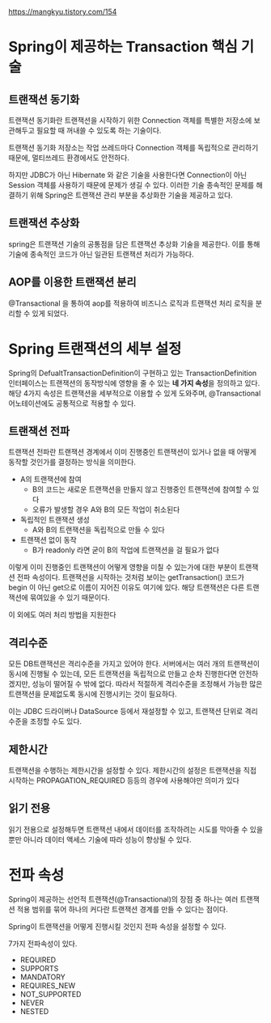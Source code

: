 https://mangkyu.tistory.com/154

# Spring이 제공하는 Transaction 핵심 기술
## 트랜잭션 동기화
트랜잭션 동기화란 트랜잭션을 시작하기 위한 Connection 객체를 특별한 저장소에 보관해두고 필요할 때 꺼내쓸 수 있도록 하는 기술이다.

트랜잭션 동기화 저장소는 작업 쓰레드마다 Connection 객체를 독립적으로 관리하기 때문에, 멀티쓰레드 환경에서도 안전하다.

하지만 JDBC가 아닌 Hibernate 와 같은 기술을 사용한다면 Connection이 아닌 Session 객체를 사용하기 때문에 문제가 생길 수 있다. 이러한 기술 종속적인 문제를 해결하기 위해 Spring은 트랜잭션 관리 부분을 추상화한 기술을 제공하고 있다.

## 트랜잭션 추상화
spring은 트랜잭션 기술의 공통점을 담은 트랜잭션 추상화 기술을 제공한다. 이를 통해 기술에 종속적인 코드가 아닌 일관된 트랜잭션 처리가 가능하다.

[](!https://img1.daumcdn.net/thumb/R1280x0/?scode=mtistory2&fname=https%3A%2F%2Fblog.kakaocdn.net%2Fdn%2F6eLCk%2Fbtq5gFwQO4x%2FKT2qebNokRvImqLY6iKcK0%2Fimg.png)

## AOP를 이용한 트랜잭션 분리
@Transactional 을 통하여 aop를 적용하여 비즈니스 로직과 트랜잭션 처리 로직을 분리할 수 있게 되었다.

# Spring 트랜잭션의 세부 설정
Spring의 DefualtTransactionDefinition이 구현하고 있는 TransactionDefinition 인터페이스는 트랜잭션의 동작방식에 영향을 줄 수 있는 **네 가지 속성**을 정의하고 있다. 해당 4가지 속성은 트랜잭션을 세부적으로 이용할 수 있게 도와주며, @Transactional 어노테이션에도 공통적으로 적용할 수 있다.

## 트랜잭션 전파
트랜잭션 전파란 트랜잭션 경계에서 이미 진행중인 트랜잭션이 있거나 없을 때 어떻게 동작할 것인가를 결정하는 방식을 의미한다.

* A의 트랜잭션에 참여
    * B의 코드는 새로운 트랜잭션을 만들지 않고 진행중인 트랜잭션에 참여할 수 있다
    * 오류가 발생할 경우 A와 B의 모든 작업이 취소된다
* 독립적인 트랜잭션 생성
    * A와 B의 트랜잭션을 독립적으로 만들 수 있다
* 트랜잭션 없이 동작
    * B가 readonly 라면 굳이 B의 작업에 트랜잭션을 걸 필요가 없다

이렇게 이미 진행중인 트랜잭션이 어떻게 영향을 미칠 수 있는가에 대한 부분이 트랜잭션 전파 속성이다. 트랜잭션을 시작하는 것처럼 보이는 getTransaction() 코드가 begin 이 아닌 get으로 이름이 지어진 이유도 여기에 있다. 해당 트랜잭션은 다른 트랜잭션에 묶여있을 수 있기 때문이다. 

이 외에도 여러 처리 방법을 지원한다

## 격리수준
모든 DB트랜잭션은 격리수준을 가지고 있어야 한다. 서버에서는 여러 개의 트랜잭션이 동시에 진행될 수 있는데, 모든 트랜잭션을 독립적으로 만들고 순차 진행한다면 안전하겠지만, 성능이 떨어질 수 밖에 없다. 따라서 적절하게 격리수준을 조정해서 가능한 많은 트랜잭션을 문제없도록 동시에 진행시키는 것이 필요하다. 

이는 JDBC 드라이버나 DataSource 등에서 재설정할 수 있고, 트랜잭션 단위로 격리수준을 조정할 수도 있다.

## 제한시간
트랜잭션을 수행하는 제한시간을 설정할 수 있다. 제한시간의 설정은 트랜잭션을 직접 시작하는 PROPAGATION_REQUIRED 등등의 경우에 사용해야만 의미가 있다

## 읽기 전용
읽기 전용으로 설정해두면 트랜잭션 내에서 데이터를 조작하려는 시도를 막아줄 수 있을 뿐만 아니라 데이터 액세스 기술에 따라 성능이 향상될 수 있다.


# 전파 속성
Spring이 제공하는 선언적 트랜잭션(@Transactional)의 장점 중 하나는 여러 트랜잭션 적용 범위를 묶어 하나의 커다란 트랜잭션 경계를 만들 수 있다는 점이다.
 
Spring이 트랜잭션을 어떻게 진행시킬 것인지 전파 속성을 설정할 수 있다.

7가지 전파속성이 있다.
* REQUIRED
* SUPPORTS
* MANDATORY
* REQUIRES_NEW
* NOT_SUPPORTED
* NEVER
* NESTED

